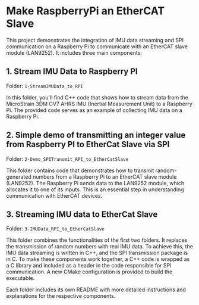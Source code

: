 # Make RaspberryPi an EtherCAT Slave

This project demonstrates the integration of IMU data streaming and SPI communication on a Raspberry Pi to communicate with an EtherCAT slave module (LAN9252). It includes three main components:

## 1. Stream IMU Data to Raspberry PI

Folder: `1-StreamIMUData_to_RPI`

In this folder, you'll find C++ code that shows how to stream data from the MicroStrain 3DM CV7 AHRS IMU (Inertial Measurement Unit) to a Raspberry Pi. The provided code serves as an example of collecting IMU data on a Raspberry Pi.

## 2. Simple demo of transmitting an integer value from Raspberry PI to EtherCat Slave via SPI

Folder: `2-Demo_SPITransmit_RPI_to_EtherCatSlave`

This folder contains code that demonstrates how to transmit random-generated numbers from a Raspberry Pi to an EtherCAT slave module (LAN9252). The Raspberry Pi sends data to the LAN9252 module, which allocates it to one of its inputs. 
This is an essential step in understanding communication with EtherCAT devices.

## 3. Streaming IMU data to EtherCat Slave

Folder: `3-IMUData_RPI_to_EtherCatSlave`

This folder combines the functionalities of the first two folders. It replaces the transmission of random numbers with real IMU data. To achieve this, the IMU data streaming is written in C++, and the SPI transmission package is in C. 
To make these components work together, a C++ code is wrapped as a C library and included as a header in the code responsible for SPI communication. A new CMake configuration is provided to build the executable.

Each folder includes its own README with more detailed instructions and explanations for the respective components.


